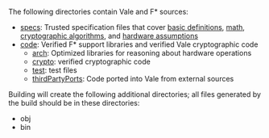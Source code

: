 The following directories contain Vale and F\* sources:

* [specs](./specs): Trusted specification files that cover [basic definitions](./specs/defs/),
                    [math](./specs/defs/), [cryptographic algorithms](./specs/crypto/),
                    and [hardware assumptions](./specs/hardware/)
* [code](./code): Verified F\* support libraries and verified Vale cryptographic code
    * [arch](./code/arch): Optimized libraries for reasoning about hardware operations
    * [crypto](./code/crypto): verified cryptographic code
    * [test](./code/test): test files 
    * [thirdPartyPorts](./code/thirdPartyPorts): Code ported into Vale from external sources

Building will create the following additional directories;
all files generated by the build should be in these directories:

* obj
* bin
